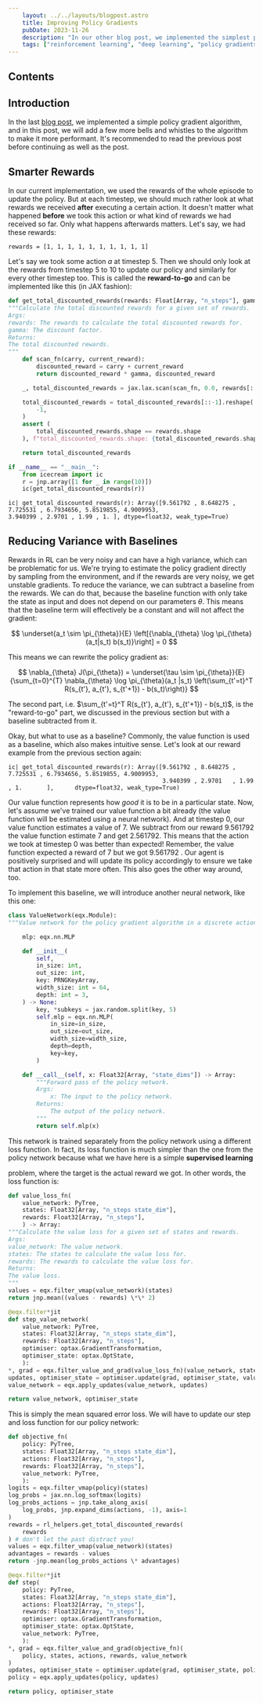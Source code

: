 ```yaml
---
    layout: ../../layouts/blogpost.astro
    title: Improving Policy Gradients 
    pubDate: 2023-11-26
    description: "In our other blog post, we implemented the simplest possible policy gradients algorithm and this time, we will improve our baseline implementation!"
    tags: ["reinforcement learning", "deep learning", "policy gradients"]
---
```


## Contents

## Introduction

In the last [blog post](/posts/reinforce-policy-gradient), we
implemented a simple policy gradient algorithm, and in this post, we will
add a few more bells and whistles to the algorithm to make it more
performant. It's recommended to read the previous post before continuing as
well as the [](/posts/rl-basics) post.

## Smarter Rewards

In our current implementation, we used the rewards of the whole episode to
update the policy. But at each timestep, we should much rather look at what
rewards we received **after** executing a certain action. It doesn't
matter what happened **before** we took this action or what kind of rewards
we had received so far. Only what happens afterwards matters. Let's say, we had
these rewards:

```
rewards = [1, 1, 1, 1, 1, 1, 1, 1, 1, 1]

```

Let's say we took some action
$a$
at timestep 5. Then we should only look at the rewards from timestep 5 to 10
to update our policy and similarly for every other timestep too. This is called
the **reward-to-go** and can be implemented like this (in JAX fashion):

```python
def get_total_discounted_rewards(rewards: Float[Array, "n_steps"], gamma=0.99) -> Array:
"""Calculate the total discounted rewards for a given set of rewards.
Args:
rewards: The rewards to calculate the total discounted rewards for.
gamma: The discount factor.
Returns:
The total discounted rewards.
"""
    def scan_fn(carry, current_reward):
        discounted_reward = carry + current_reward
        return discounted_reward * gamma, discounted_reward

    _, total_discounted_rewards = jax.lax.scan(scan_fn, 0.0, rewards[::-1])

    total_discounted_rewards = total_discounted_rewards[::-1].reshape(
        -1,
    )
    assert (
        total_discounted_rewards.shape == rewards.shape
    ), f"total_discounted_rewards.shape: {total_discounted_rewards.shape}, rewards.shape: {rewards.shape}"

    return total_discounted_rewards

if __name__ == "__main__":
    from icecream import ic
    r = jnp.array([1 for _ in range(10)])
    ic(get_total_discounted_rewards(r))
```

```
ic| get_total_discounted_rewards(r): Array([9.561792 , 8.648275 , 7.725531 , 6.7934656, 5.8519855, 4.9009953,
3.940399 , 2.9701 , 1.99 , 1. ], dtype=float32, weak_type=True)
```

## Reducing Variance with Baselines

Rewards in RL can be very noisy and can have a high variance, which can be
problematic for us. We're trying to estimate the policy gradient directly by
sampling from the environment, and if the rewards are very noisy, we get
unstable gradients. To reduce the variance, we can subtract a baseline from
the rewards. We can do that, because the baseline function with only take
the state as input and does not depend on our parameters
$\theta$. This means that the baseline term will effectively be a constant and will not
affect the gradient:

$$
\underset{a_t \sim \pi_{\theta}}{E} \left[{\nabla_{\theta} \log \pi_{\theta}(a_t|s_t) b(s_t)}\right] = 0
$$

This means we can rewrite the policy gradient as:

$$
\nabla_{\theta} J(\pi_{\theta}) = \underset{\tau \sim \pi_{\theta}}{E}{\sum_{t=0}^{T} \nabla_{\theta} \log \pi_{\theta}(a_t |s_t) \left(\sum_{t'=t}^T R(s_{t'}, a_{t'}, s_{t'+1}) - b(s_t)\right)}
$$

The second part, i.e. $\sum_{t'=t}^T R(s_{t'}, a_{t'}, s_{t'+1}) - b(s_t)$, is the "reward-to-go" part, we discussed in the previous section but with a
baseline subtracted from it.

Okay, but what to use as a baseline? Commonly, the value function is used as
a baseline, which also makes intuitive sense. Let's look at our reward
example from the previous section again:

```
ic| get_total_discounted_rewards(r): Array([9.561792 , 8.648275 , 7.725531 , 6.7934656, 5.8519855, 4.9009953,
                                            3.940399 , 2.9701   , 1.99     , 1.       ],      dtype=float32, weak_type=True)
```

Our value function represents how _good_ it is to be in a particular
state. Now, let's assume we've trained our value function a bit already (the
value function will be estimated using a neural network). And at timestep 0,
our value function estimates a value of $7$. We subtract from our reward
$9.561792$ the value function estimate $7$ and get $2.561792$.
This means that the action we took at timestep 0 was better than expected!
Remember, the value function expected a reward of $7$
but we got $9.561792$ . Our agent is positively surprised and will update its policy accordingly to
ensure we take that action in that state more often. This also goes the other
way around, too.

To implement this baseline, we will introduce another neural network, like
this one:

```python
class ValueNetwork(eqx.Module):
"""Value network for the policy gradient algorithm in a discrete action space."""

    mlp: eqx.nn.MLP

    def __init__(
        self,
        in_size: int,
        out_size: int,
        key: PRNGKeyArray,
        width_size: int = 64,
        depth: int = 3,
    ) -> None:
        key, *subkeys = jax.random.split(key, 5)
        self.mlp = eqx.nn.MLP(
            in_size=in_size,
            out_size=out_size,
            width_size=width_size,
            depth=depth,
            key=key,
        )

    def __call__(self, x: Float32[Array, "state_dims"]) -> Array:
        """Forward pass of the policy network.
        Args:
            x: The input to the policy network.
        Returns:
            The output of the policy network.
        """
        return self.mlp(x)
```

This network is trained separately from the policy network using a different
loss function. In fact, its loss function is much simpler than the one from
the policy network because what we have here is a simple **supervised learning**

problem, where the target is the actual reward we got. In other words, the
loss function is:

```python
def value_loss_fn(
    value_network: PyTree,
    states: Float32[Array, "n_steps state_dim"],
    rewards: Float32[Array, "n_steps"],
    ) -> Array:
"""Calculate the value loss for a given set of states and rewards.
Args:
value_network: The value network.
states: The states to calculate the value loss for.
rewards: The rewards to calculate the value loss for.
Returns:
The value loss.
"""
values = eqx.filter_vmap(value_network)(states)
return jnp.mean((values - rewards) \*\* 2)

@eqx.filter*jit
def step_value_network(
    value_network: PyTree,
    states: Float32[Array, "n_steps state_dim"],
    rewards: Float32[Array, "n_steps"],
    optimiser: optax.GradientTransformation,
    optimiser_state: optax.OptState,
    ):
*, grad = eqx.filter_value_and_grad(value_loss_fn)(value_network, states, rewards)
updates, optimiser_state = optimiser.update(grad, optimiser_state, value_network)
value_network = eqx.apply_updates(value_network, updates)

return value_network, optimiser_state
```

This is simply the mean squared error loss. We will have to update our step
and loss function for our policy network:

```python
def objective_fn(
    policy: PyTree,
    states: Float32[Array, "n_steps state_dim"],
    actions: Float32[Array, "n_steps"],
    rewards: Float32[Array, "n_steps"],
    value_network: PyTree,
    ):
logits = eqx.filter_vmap(policy)(states)
log_probs = jax.nn.log_softmax(logits)
log_probs_actions = jnp.take_along_axis(
    log_probs, jnp.expand_dims(actions, -1), axis=1
)
rewards = rl_helpers.get_total_discounted_rewards(
    rewards
) # don't let the past distract you!
values = eqx.filter_vmap(value_network)(states)
advantages = rewards - values
return -jnp.mean(log_probs_actions \* advantages)

@eqx.filter*jit
def step(
    policy: PyTree,
    states: Float32[Array, "n_steps state_dim"],
    actions: Float32[Array, "n_steps"],
    rewards: Float32[Array, "n_steps"],
    optimiser: optax.GradientTransformation,
    optimiser_state: optax.OptState,
    value_network: PyTree,
    ):
*, grad = eqx.filter_value_and_grad(objective_fn)(
    policy, states, actions, rewards, value_network
)
updates, optimiser_state = optimiser.update(grad, optimiser_state, policy)
policy = eqx.apply_updates(policy, updates)

return policy, optimiser_state

```
